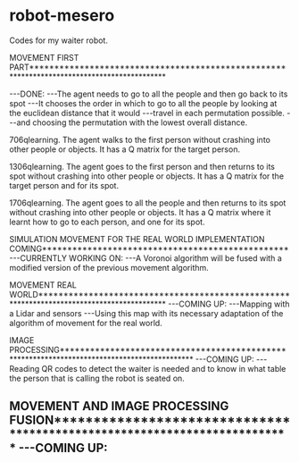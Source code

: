 # robot-mesero
Codes for my waiter robot.

MOVEMENT FIRST PART*******************************************************************************************

---DONE: 
---The agent needs to go to all the people and then go back to its spot
---It chooses the order in which to go to all the people by looking at the euclidean distance that it would 
---travel in each permutation possible.
---and choosing the permutation with the lowest overall distance.

706qlearning. The agent walks to the first person without crashing into other people or objects.
It has a Q matrix for the target person.

1306qlearning. The agent goes to the first person and then returns to its spot without crashing into other 
people or objects.
It has a Q matrix for the target person and for its spot.

1706qlearning. The agent goes to all the people and then returns to its spot without crashing into other 
people or objects. 
It has a Q matrix where it learnt how to go to each person, and one for its spot.

SIMULATION MOVEMENT FOR THE REAL WORLD IMPLEMENTATION COMING*************************************************
---CURRENTLY WORKING ON: 
---A Voronoi algorithm will be fused with a modified version of the previous movement algorithm.

MOVEMENT REAL WORLD******************************************************************************************
---COMING UP:
---Mapping with a Lidar and sensors
---Using this map with its necessary adaptation of the algorithm of movement for the real world.

IMAGE PROCESSING********************************************************************************************
---COMING UP:
---Reading QR codes to detect the waiter is needed and to know in what table the person that is calling the 
robot is seated on.

MOVEMENT AND IMAGE PROCESSING FUSION*************************************************************************
---COMING UP:
---



